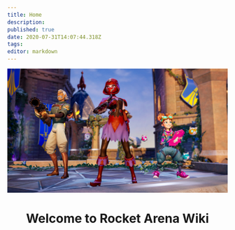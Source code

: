 ```yaml
---
title: Home
description: 
published: true
date: 2020-07-31T14:07:44.318Z
tags: 
editor: markdown
---
```


<p align="center">
	<img alt="ra_wiki-home.jpg" src="/ra_wiki-home.jpg" width="700">
</p>
<h1 align="center">
  Welcome to Rocket Arena Wiki
</h1>